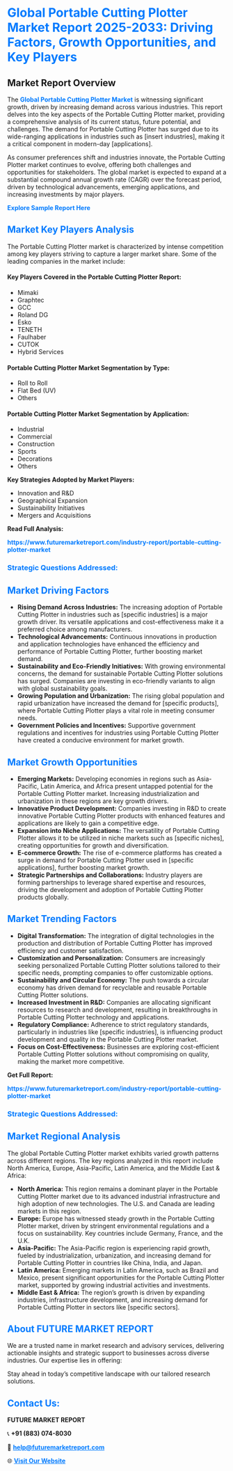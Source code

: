 <h1 style="color: #007BFF;">Global Portable Cutting Plotter Market Report 2025-2033: Driving Factors, Growth Opportunities, and Key Players</h1>

<section id="overview">
<h2>Market Report Overview</h2>
<p>The <a href="https://www.futuremarketreport.com/industry-report/portable-cutting-plotter-market" style="color: #007BFF; text-decoration: none;"><strong>Global Portable Cutting Plotter Market</strong></a> is witnessing significant growth, driven by increasing demand across various industries. This report delves into the key aspects of the Portable Cutting Plotter market, providing a comprehensive analysis of its current status, future potential, and challenges. The demand for Portable Cutting Plotter has surged due to its wide-ranging applications in industries such as [insert industries], making it a critical component in modern-day [applications].</p>
<p>As consumer preferences shift and industries innovate, the Portable Cutting Plotter market continues to evolve, offering both challenges and opportunities for stakeholders. The global market is expected to expand at a substantial compound annual growth rate (CAGR) over the forecast period, driven by technological advancements, emerging applications, and increasing investments by major players.</p>
</section>

<section id="overview">
<p><a href="https://www.futuremarketreport.com/request-sample/reportId=62280" style="color: #007BFF; text-decoration: none;"><strong>Explore Sample Report Here</strong></a></p>
</section>

<section id="key-players">
<h2 style="color: #007BFF;">Market Key Players Analysis</h2>
<p>The Portable Cutting Plotter market is characterized by intense competition among key players striving to capture a larger market share. Some of the leading companies in the market include:</p>
<h4>Key Players Covered in the Portable Cutting Plotter Report:</h4>
<ul><li>Mimaki</li><li>Graphtec</li><li>GCC</li><li>Roland DG</li><li>Esko</li><li>TENETH</li><li>Faulhaber</li><li>CUTOK</li><li>Hybrid Services</li></ul>
<h4>Portable Cutting Plotter Market Segmentation by Type:</h4>
<ul><li>Roll to Roll</li><li>Flat Bed (UV)</li><li>Others</li></ul>

<h4>Portable Cutting Plotter Market Segmentation by Application:</h4>
<ul><li>Industrial</li><li>Commercial</li><li>Construction</li><li>Sports</li><li>Decorations</li><li>Others</li></ul>
<p><strong>Key Strategies Adopted by Market Players:</strong></p>
<ul>
<li>Innovation and R&D</li>
<li>Geographical Expansion</li>
<li>Sustainability Initiatives</li>
<li>Mergers and Acquisitions</li>
</ul>
</section>

<section>
<p><strong>Read Full Analysis: </strong></p><a href="https://www.futuremarketreport.com/industry-report/portable-cutting-plotter-market" style="color: #007BFF; text-decoration: none;"><strong>https://www.futuremarketreport.com/industry-report/portable-cutting-plotter-market</strong></a>
<h3 style="color: #007BFF;">Strategic Questions Addressed:</h3>
</section>

<section id="driving-factors">
<h2 style="color: #007BFF;">Market Driving Factors</h2>
<ul>
<li><strong>Rising Demand Across Industries:</strong> The increasing adoption of Portable Cutting Plotter in industries such as [specific industries] is a major growth driver. Its versatile applications and cost-effectiveness make it a preferred choice among manufacturers.</li>
<li><strong>Technological Advancements:</strong> Continuous innovations in production and application technologies have enhanced the efficiency and performance of Portable Cutting Plotter, further boosting market demand.</li>
<li><strong>Sustainability and Eco-Friendly Initiatives:</strong> With growing environmental concerns, the demand for sustainable Portable Cutting Plotter solutions has surged. Companies are investing in eco-friendly variants to align with global sustainability goals.</li>
<li><strong>Growing Population and Urbanization:</strong> The rising global population and rapid urbanization have increased the demand for [specific products], where Portable Cutting Plotter plays a vital role in meeting consumer needs.</li>
<li><strong>Government Policies and Incentives:</strong> Supportive government regulations and incentives for industries using Portable Cutting Plotter have created a conducive environment for market growth.</li>
</ul>
</section>

<section id="growth-opportunities">
<h2 style="color: #007BFF;">Market Growth Opportunities</h2>
<ul>
<li><strong>Emerging Markets:</strong> Developing economies in regions such as Asia-Pacific, Latin America, and Africa present untapped potential for the Portable Cutting Plotter market. Increasing industrialization and urbanization in these regions are key growth drivers.</li>
<li><strong>Innovative Product Development:</strong> Companies investing in R&D to create innovative Portable Cutting Plotter products with enhanced features and applications are likely to gain a competitive edge.</li>
<li><strong>Expansion into Niche Applications:</strong> The versatility of Portable Cutting Plotter allows it to be utilized in niche markets such as [specific niches], creating opportunities for growth and diversification.</li>
<li><strong>E-commerce Growth:</strong> The rise of e-commerce platforms has created a surge in demand for Portable Cutting Plotter used in [specific applications], further boosting market growth.</li>
<li><strong>Strategic Partnerships and Collaborations:</strong> Industry players are forming partnerships to leverage shared expertise and resources, driving the development and adoption of Portable Cutting Plotter products globally.</li>
</ul>
</section>

<section id="trending-factors">
<h2 style="color: #007BFF;">Market Trending Factors</h2>
<ul>
<li><strong>Digital Transformation:</strong> The integration of digital technologies in the production and distribution of Portable Cutting Plotter has improved efficiency and customer satisfaction.</li>
<li><strong>Customization and Personalization:</strong> Consumers are increasingly seeking personalized Portable Cutting Plotter solutions tailored to their specific needs, prompting companies to offer customizable options.</li>
<li><strong>Sustainability and Circular Economy:</strong> The push towards a circular economy has driven demand for recyclable and reusable Portable Cutting Plotter solutions.</li>
<li><strong>Increased Investment in R&D:</strong> Companies are allocating significant resources to research and development, resulting in breakthroughs in Portable Cutting Plotter technology and applications.</li>
<li><strong>Regulatory Compliance:</strong> Adherence to strict regulatory standards, particularly in industries like [specific industries], is influencing product development and quality in the Portable Cutting Plotter market.</li>
<li><strong>Focus on Cost-Effectiveness:</strong> Businesses are exploring cost-efficient Portable Cutting Plotter solutions without compromising on quality, making the market more competitive.</li>
</ul>
</section>

<section>
<p><strong>Get Full Report: </strong></p><a href="https://www.futuremarketreport.com/industry-report/portable-cutting-plotter-market" style="color: #007BFF; text-decoration: none;"><strong>https://www.futuremarketreport.com/industry-report/portable-cutting-plotter-market</strong></a>
<h3 style="color: #007BFF;">Strategic Questions Addressed:</h3>
</section>


<section id="regional-analysis">
<h2 style="color: #007BFF;">Market Regional Analysis</h2>
<p>The global Portable Cutting Plotter market exhibits varied growth patterns across different regions. The key regions analyzed in this report include North America, Europe, Asia-Pacific, Latin America, and the Middle East & Africa:</p>
<ul>
<li><strong>North America:</strong> This region remains a dominant player in the Portable Cutting Plotter market due to its advanced industrial infrastructure and high adoption of new technologies. The U.S. and Canada are leading markets in this region.</li>
<li><strong>Europe:</strong> Europe has witnessed steady growth in the Portable Cutting Plotter market, driven by stringent environmental regulations and a focus on sustainability. Key countries include Germany, France, and the U.K.</li>
<li><strong>Asia-Pacific:</strong> The Asia-Pacific region is experiencing rapid growth, fueled by industrialization, urbanization, and increasing demand for Portable Cutting Plotter in countries like China, India, and Japan.</li>
<li><strong>Latin America:</strong> Emerging markets in Latin America, such as Brazil and Mexico, present significant opportunities for the Portable Cutting Plotter market, supported by growing industrial activities and investments.</li>
<li><strong>Middle East & Africa:</strong> The region’s growth is driven by expanding industries, infrastructure development, and increasing demand for Portable Cutting Plotter in sectors like [specific sectors].</li>
</ul>
</section>

<footer>
<h2 style="color: #007BFF;">About FUTURE MARKET REPORT</h2>
<p>We are a trusted name in market research and advisory services, delivering actionable insights and strategic support to businesses across diverse industries. Our expertise lies in offering:</p>

<p>Stay ahead in today’s competitive landscape with our tailored research solutions.</p>

<h2 style="color: #007BFF;">Contact Us:</h2>
<p><strong>FUTURE MARKET REPORT</strong></p>
<p>📞 <strong>+91 (883) 074-8030</strong></p>
<p>📧 <strong><a href="mailto:help@futuremarketreport.com" style="color: #007BFF;">help@futuremarketreport.com</a></strong></p>
<p>🌐 <strong><a href="https://www.futuremarketreport.com/" style="color: #007BFF;">Visit Our Website</a></strong></p>
</footer>